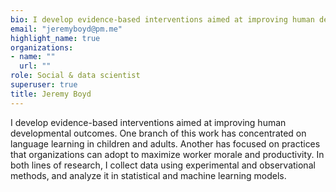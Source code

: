 ```yaml
---
bio: I develop evidence-based interventions aimed at improving human developmental outcomes.
email: "jeremyboyd@pm.me"
highlight_name: true
organizations:
- name: ""
  url: ""
role: Social & data scientist
superuser: true
title: Jeremy Boyd
---
```


I develop evidence-based interventions aimed at improving human developmental outcomes. One branch of this work has concentrated on language learning in children and adults. Another has focused on practices that organizations can adopt to maximize worker morale and productivity. In both lines of research, I collect data using experimental and observational methods, and analyze it in statistical and machine learning models.

<!-- 
Uncomment this to show a "download resume" link
{{< icon name="download" pack="fas" >}} Download my {{< staticref "uploads/resume.pdf" "newtab" >}}resumé{{< /staticref >}}. 

social:
- icon: envelope
  icon_pack: fas
  link: /#contact
- display:
    header: true
  icon: twitter
  icon_pack: fab
  label: Follow me on Twitter
  link: https://twitter.com/GeorgeCushen
- icon: graduation-cap
  icon_pack: fas
  link: https://scholar.google.co.uk/citations?user=sIwtMXoAAAAJ
- icon: github
  icon_pack: fab
  link: https://github.com/gcushen
- icon: linkedin
  icon_pack: fab
  link: https://www.linkedin.com/

education:
  courses:
  - course: Ph.D., Interdisciplinary Program in Cognitive Science
    institution: University of California, San Diego
    year: 2007
  - course: MEng in Artificial Intelligence
    institution: Massachusetts Institute of Technology
    year: 2009
  - course: BSc in Artificial Intelligence
    institution: Massachusetts Institute of Technology
    year: 2008

interests:
- Artificial Intelligence
- Computational Linguistics
- Information Retrieval
-->
